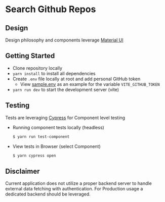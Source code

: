 # Search Github Repos

## Design
Design philosophy and components leverage [Material UI](https://mui.com/)

## Getting Started
- Clone repository locally
- `yarn install` to install all dependencies
- Create `.env` file locally at root and add personal GitHub token
  - View [sample.env](sample.env) as an example for the variable `VITE_GITHUB_TOKEN`
- `yarn run dev` to start the development server (vite)

## Testing
Tests are leveraging [Cypress](https://docs.cypress.io/guides/overview/why-cypress) for Component level testing
- Running component tests locally (headless)
  ```bash
  $ yarn run test-component
  ```
- View tests in Browser (select Component)
  ```bash
  $ yarn cypress open
  ```
  
## Disclaimer
Current application does not utilize a proper backend server to handle external data fetching with
authentication. For Production usage a dedicated backend should be leveraged.